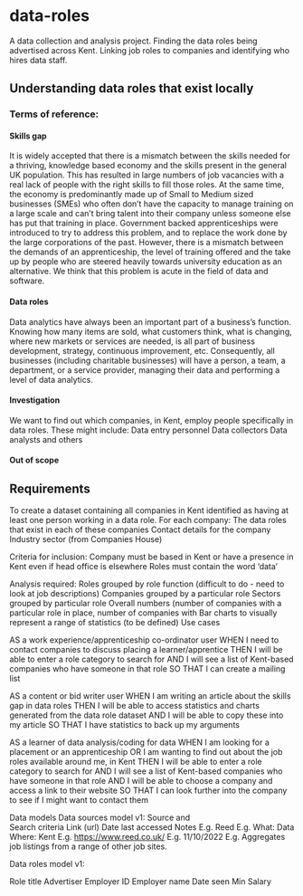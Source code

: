 # data-roles
A data collection and analysis project.  Finding the data roles being advertised across Kent.  Linking job roles to companies and identifying who hires data staff.

## Understanding data roles that exist locally
### Terms of reference:
#### Skills gap

It is widely accepted that there is a mismatch between the skills needed for a thriving, knowledge based economy and the skills present in the general UK population.  This has resulted in large numbers of job vacancies with a real lack of people with the right skills to fill those roles.  At the same time, the economy is predominantly made up of Small to Medium sized businesses (SMEs) who often don’t have the capacity to manage training on a large scale and can’t bring talent into their company unless someone else has put that training in place.  Government backed apprenticeships were introduced to try to address this problem, and to replace the work done by the large corporations of the past.  However, there is a mismatch between the demands of an apprenticeship, the level of training offered and the take up by people who are steered heavily towards university education as an alternative.  We think that this problem is acute in the field of data and software.

#### Data roles

Data analytics have always been an important part of a business’s function.  Knowing how many items are sold, what customers think, what is changing, where new markets or services are needed, is all part of business development, strategy, continuous improvement, etc.  Consequently, all businesses (including charitable businesses) will have a person, a team, a department, or a service provider, managing their data and performing a level of data analytics.

#### Investigation

We want to find out which companies, in Kent, employ people specifically in data roles.  These might include:
Data entry personnel
Data collectors
Data analysts
and others

#### Out of scope


## Requirements

To create a dataset containing all companies in Kent identified as having at least one person working in a data role.
For each company: 
The data roles that exist in each of these companies
Contact details for the company
Industry sector (from Companies House)

Criteria for inclusion:
Company must be based in Kent  or have a presence in Kent even if head office is elsewhere
Roles must contain the word ‘data’ 

Analysis required:
Roles grouped by role function (difficult to do - need to look at job descriptions)
Companies grouped by a particular role
Sectors grouped by particular role
Overall numbers (number of companies with a particular role in place, number of companies with 
Bar charts to visually represent a range of statistics (to be defined)
Use cases

AS a work experience/apprenticeship co-ordinator user
WHEN I need to contact companies to discuss placing a learner/apprentice
THEN I will be able to enter a role category to search for
AND I will see a list of Kent-based companies who have someone in that role
SO THAT I can create a mailing list

AS a content or bid writer user
WHEN I am writing an article about the skills gap in data roles
THEN I will be able to access statistics and charts generated from the data role dataset
AND I will be able to copy these into my article
SO THAT I have statistics to back up my arguments

AS a learner of data analysis/coding for data
WHEN I am looking for a placement or an apprenticeship
OR I am wanting to find out about the job roles available around me, in Kent
THEN I will be able to enter a role category to search for
AND I will see a list of Kent-based companies who have someone in that role
AND I will be able to choose a company and access a link to their website
SO THAT I can look further into the company to see if I might want to contact them


Data models
Data sources model v1:
Source and  
Search criteria
Link (url)
Date last accessed
Notes
E.g. Reed
E.g.
What: Data
Where: Kent
E.g. https://www.reed.co.uk/
E.g. 11/10/2022
E.g. Aggregates job listings from a range of other job sites.

Data roles model v1:

Role title
Advertiser
Employer ID
Employer name
Date seen
Min Salary















